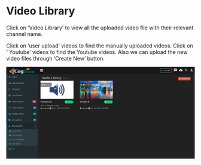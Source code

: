 # Video Library

Click on ‘Video Library’ to view all the uploaded video file with their relevant channel name.

Click on ‘user upload’ videos to find the manually uploaded videos. Click on ‘ Youtube’ videos to find the Youtube videos. Also we can upload the new video files through ‘Create New’ button.

![](../.gitbook/assets/image%20%28244%29.png)

